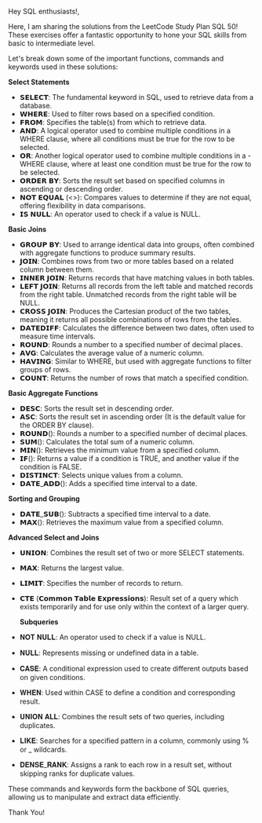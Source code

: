 Hey SQL enthusiasts!,

Here, I am sharing the solutions from the LeetCode Study Plan SQL 50! These exercises offer a fantastic opportunity to hone your SQL skills from basic to intermediate level.

Let's break down some of the important functions, commands and keywords used in these solutions:

**Select Statements**
- 𝗦𝗘𝗟𝗘𝗖𝗧: The fundamental keyword in SQL, used to retrieve data from a database.
- 𝗪𝗛𝗘𝗥𝗘: Used to filter rows based on a specified condition.
- 𝗙𝗥𝗢𝗠: Specifies the table(s) from which to retrieve data.
- 𝗔𝗡𝗗: A logical operator used to combine multiple conditions in a WHERE clause, where all conditions must be true for the row to be selected.
- 𝗢𝗥: Another logical operator used to combine multiple conditions in a - WHERE clause, where at least one condition must be true for the row to be selected.
- 𝗢𝗥𝗗𝗘𝗥 𝗕𝗬: Sorts the result set based on specified columns in ascending or descending order.
- 𝗡𝗢𝗧 𝗘𝗤𝗨𝗔𝗟 (<>): Compares values to determine if they are not equal, offering flexibility in data comparisons.
- 𝗜𝗦 𝗡𝗨𝗟𝗟: An operator used to check if a value is NULL.

**Basic Joins**
- 𝗚𝗥𝗢𝗨𝗣 𝗕𝗬: Used to arrange identical data into groups, often combined with aggregate functions to produce summary results.
- 𝗝𝗢𝗜𝗡: Combines rows from two or more tables based on a related column between them.
- 𝗜𝗡𝗡𝗘𝗥 𝗝𝗢𝗜𝗡: Returns records that have matching values in both tables.
- 𝗟𝗘𝗙𝗧 𝗝𝗢𝗜𝗡: Returns all records from the left table and matched records from the right table. Unmatched records from the right table will be NULL.
- 𝗖𝗥𝗢𝗦𝗦 𝗝𝗢𝗜𝗡: Produces the Cartesian product of the two tables, meaning it returns all possible combinations of rows from the tables.
- 𝗗𝗔𝗧𝗘𝗗𝗜𝗙𝗙: Calculates the difference between two dates, often used to measure time intervals.
- 𝗥𝗢𝗨𝗡𝗗: Rounds a number to a specified number of decimal places.
- 𝗔𝗩𝗚: Calculates the average value of a numeric column.
- 𝗛𝗔𝗩𝗜𝗡𝗚: Similar to WHERE, but used with aggregate functions to filter groups of rows.
- 𝗖𝗢𝗨𝗡𝗧: Returns the number of rows that match a specified condition.

**Basic Aggregate Functions**
- 𝗗𝗘𝗦𝗖: Sorts the result set in descending order.
- 𝗔𝗦𝗖: Sorts the result set in ascending order (It is the default value for the ORDER BY clause).
- 𝗥𝗢𝗨𝗡𝗗(): Rounds a number to a specified number of decimal places.
- 𝗦𝗨𝗠(): Calculates the total sum of a numeric column.
- 𝗠𝗜𝗡(): Retrieves the minimum value from a specified column.
- 𝗜𝗙(): Returns a value if a condition is TRUE, and another value if the condition is FALSE.
- 𝗗𝗜𝗦𝗧𝗜𝗡𝗖𝗧: Selects unique values from a column.
- 𝗗𝗔𝗧𝗘_𝗔𝗗𝗗(): Adds a specified time interval to a date.

**Sorting and Grouping**
- 𝗗𝗔𝗧𝗘_𝗦𝗨𝗕(): Subtracts a specified time interval to a date.
- 𝗠𝗔𝗫(): Retrieves the maximum value from a specified column.

**Advanced Select and Joins**
- 𝗨𝗡𝗜𝗢𝗡: Combines the result set of two or more SELECT statements.
- 𝗠𝗔𝗫: Returns the largest value.
- 𝗟𝗜𝗠𝗜𝗧: Specifies the number of records to return.
- 𝗖𝗧𝗘 (𝗖𝗼𝗺𝗺𝗼𝗻 𝗧𝗮𝗯𝗹𝗲 𝗘𝘅𝗽𝗿𝗲𝘀𝘀𝗶𝗼𝗻𝘀): Result set of a query which exists temporarily and for use only within the context of a larger query.

  **Subqueries**
- 𝐍𝐎𝐓 𝐍𝐔𝐋𝐋: An operator used to check if a value is NULL.
- 𝐍𝐔𝐋𝐋: Represents missing or undefined data in a table.
- 𝐂𝐀𝐒𝐄: A conditional expression used to create different outputs based on given conditions.
- 𝐖𝐇𝐄𝐍: Used within CASE to define a condition and corresponding result.
- 𝐔𝐍𝐈𝐎𝐍 𝐀𝐋𝐋: Combines the result sets of two queries, including duplicates.
- 𝐋𝐈𝐊𝐄: Searches for a specified pattern in a column, commonly using % or _ wildcards.
- 𝐃𝐄𝐍𝐒𝐄_𝐑𝐀𝐍𝐊: Assigns a rank to each row in a result set, without skipping ranks for duplicate values.

These commands and keywords form the backbone of SQL queries, allowing us to manipulate and extract data efficiently.

Thank You!
